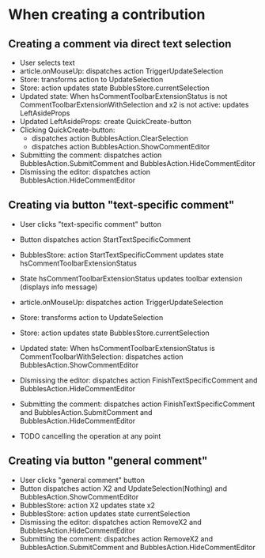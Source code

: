 # When creating a contribution


## Creating a comment via direct text selection

- User selects text
- article.onMouseUp: dispatches action TriggerUpdateSelection
- Store: transforms action to UpdateSelection
- Store: action updates state BubblesStore.currentSelection
- Updated state: When hsCommentToolbarExtensionStatus is not CommentToolbarExtensionWithSelection and x2 is not active: updates LeftAsideProps
- Updated LeftAsideProps: create QuickCreate-button
- Clicking QuickCreate-button:
   - dispatches action BubblesAction.ClearSelection
   - dispatches action BubblesAction.ShowCommentEditor
- Submitting the comment: dispatches action BubblesAction.SubmitComment and BubblesAction.HideCommentEditor
- Dismissing the editor: dispatches action BubblesAction.HideCommentEditor


## Creating via button "text-specific comment"

- User clicks "text-specific comment" button
- Button dispatches action StartTextSpecificComment
- BubblesStore: action StartTextSpecificComment updates state hsCommentToolbarExtensionStatus
- State hsCommentToolbarExtensionStatus updates toolbar extension (displays info message)
- article.onMouseUp: dispatches action TriggerUpdateSelection
- Store: transforms action to UpdateSelection
- Store: action updates state BubblesStore.currentSelection
- Updated state: When hsCommentToolbarExtensionStatus is CommentToolbarWithSelection: dispatches action BubblesAction.ShowCommentEditor
- Dismissing the editor: dispatches action FinishTextSpecificComment and BubblesAction.HideCommentEditor
- Submitting the comment: dispatches action FinishTextSpecificComment and BubblesAction.SubmitComment and BubblesAction.HideCommentEditor

- TODO cancelling the operation at any point


## Creating via button "general comment"

- User clicks "general comment" button
- Button dispatches action X2 and UpdateSelection(Nothing) and BubblesAction.ShowCommentEditor
- BubblesStore: action X2 updates state x2
- BubblesStore: action updates state currentSelection
- Dismissing the editor: dispatches action RemoveX2 and BubblesAction.HideCommentEditor
- Submitting the comment: dispatches action RemoveX2 and BubblesAction.SubmitComment and BubblesAction.HideCommentEditor

